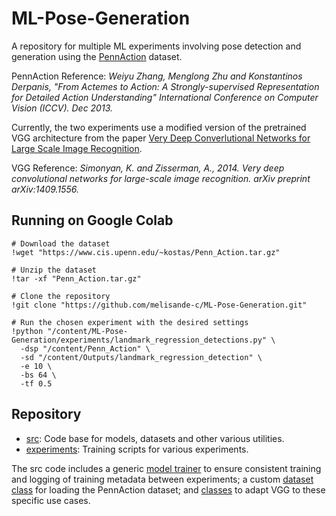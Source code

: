 # ML-Pose-Generation

A repository for multiple ML experiments involving pose detection and generation using the [PennAction](http://dreamdragon.github.io/PennAction/) dataset.

PennAction Reference: *Weiyu Zhang, Menglong Zhu and Konstantinos Derpanis,  "From
Actemes to Action: A Strongly-supervised Representation for
Detailed Action Understanding" International Conference on
Computer Vision (ICCV). Dec 2013.*

Currently, the two experiments use a modified version of the pretrained VGG architecture from the paper [Very Deep Converlutional Networks for Large Scale Image Recognition](https://arxiv.org/pdf/1409.1556.pdf).

VGG Reference: *Simonyan, K. and Zisserman, A., 2014. Very deep convolutional networks for large-scale image recognition. arXiv preprint arXiv:1409.1556.*

## Running on Google Colab

```
# Download the dataset
!wget "https://www.cis.upenn.edu/~kostas/Penn_Action.tar.gz"

# Unzip the dataset
!tar -xf "Penn_Action.tar.gz"

# Clone the repository
!git clone "https://github.com/melisande-c/ML-Pose-Generation.git"

# Run the chosen experiment with the desired settings
!python "/content/ML-Pose-Generation/experiments/landmark_regression_detections.py" \
  -dsp "/content/Penn_Action" \
  -sd "/content/Outputs/landmark_regression_detection" \
  -e 10 \
  -bs 64 \
  -tf 0.5
```

## Repository

* [src](src): Code base for models, datasets and other various utilities.
* [experiments](experiments): Training scripts for various experiments.

The src code includes a generic [model trainer](src/utils/ModelTrainer.py) to ensure consistent training and logging of training metadata between experiments; a custom [dataset class](src/data/datasets.py) for loading the PennAction dataset; and [classes](src/models/VGGMod.py) to adapt VGG to these specific use cases.
